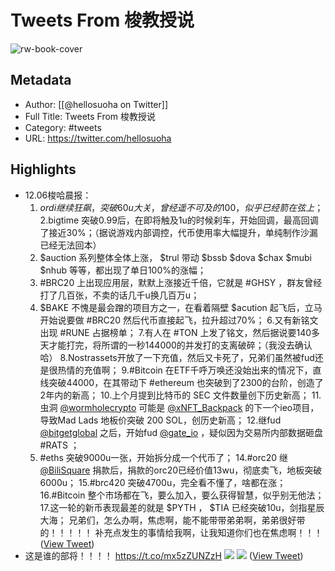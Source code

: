 # Tweets From 梭教授说

![rw-book-cover](https://pbs.twimg.com/profile_images/1414766248945012737/aPgtxj0t.jpg)

## Metadata
- Author: [[@hellosuoha on Twitter]]
- Full Title: Tweets From 梭教授说
- Category: #tweets
- URL: https://twitter.com/hellosuoha

## Highlights
- 12.06梭哈晨报：
  1. $ordi 继续狂飙，突破60u大关，曾经遥不可及的100，似乎已经箭在弦上；
  2.$bigtime 突破0.99后，在即将触及1u的时候刹车，开始回调，最高回调了接近30%；（据说游戏内部调控，代币使用率大幅提升，单纯制作沙漏已经无法回本）
  3. $auction 系列整体全体上涨， $trul 带动 $bssb $dova $chax $mubi $nhub 等等，都出现了单日100%的涨幅；
  4. #BRC20 上出现应用层，默默上涨接近千倍，它就是 #GHSY ，群友曾经打了几百张，不卖的话几千u换几百万u；
  5. $BAKE 不愧是最会蹭的项目方之一，在看着隔壁 $acution 起飞后，立马开始说要做 #BRC20 然后代币直接起飞，拉升超过70%；
  6.又有新铭文出现 #RUNE 占据榜单；
  7.有人在 #TON 上发了铭文，然后据说要140多天才能打完，将所谓的一秒144000的并发打的支离破碎；（我没去确认哈）
  8.Nostrassets开放了一下充值，然后又卡死了，兄弟们虽然被fud还是很热情的充值啊；
  9.#Bitcoin 在ETF千呼万唤还没始出来的情况下，直线突破44000，在其带动下 #ethereum 也突破到了2300的台阶，创造了2年内的新高；
  10.上个月提到比特币的 SEC 文件数量创下历史新高；
  11.虫洞 <a href="https://twitter.com/wormholecrypto">@wormholecrypto</a> 可能是 <a href="https://twitter.com/xNFT_Backpack">@xNFT_Backpack</a> 的下一个ieo项目，导致Mad Lads 地板价突破 200 SOL，创历史新高；
  12.继fud <a href="https://twitter.com/bitgetglobal">@bitgetglobal</a> 之后，开始fud <a href="https://twitter.com/gate_io">@gate_io</a> ，疑似因为交易所内部数据砸盘 #RATS ；
  13. #eths 突破9000u一张，开始拆分成一个代币了；
  14.#orc20 继 <a href="https://twitter.com/BiliSquare">@BiliSquare</a> 捐款后，捐款的orc20已经价值13wu，彻底卖飞，地板突破6000u；
  15.#brc420 突破4700u，完全看不懂了，啥都在涨；
  16.#Bitcoin 整个市场都在飞，要么加入，要么获得智慧，似乎别无他法；
  17.这一轮的新币表现最差的就是 $PYTH ， $TIA 已经突破10u，剑指星辰大海； 
  兄弟们，怎么办啊，焦虑啊，能不能带带弟弟啊，弟弟很好带的！！！！！
  补充点发生的事情给我啊，让我知道你们也在焦虑啊！！！ ([View Tweet](https://twitter.com/hellosuoha/status/1732184358260523222))
- 这是谁的部将！！！！ https://t.co/mx5zZUNZzH
  ![](https://pbs.twimg.com/media/GE1ndlybMAAzzvL.jpg)
  ![](https://pbs.twimg.com/media/GE1nhIraAAA6G-h.jpg) ([View Tweet](https://twitter.com/hellosuoha/status/1751169703224201345))
